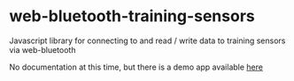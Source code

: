 # web-bluetooth-training-sensors
Javascript library for connecting to and read / write data to training sensors via web-bluetooth

No documentation at this time, but there is a demo app available [here](https://github.com/ludvigsen/web-bluetooth-training-sensors-demo)
